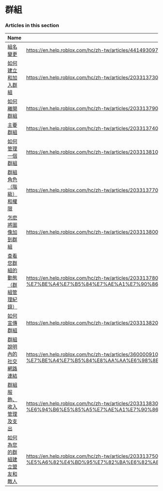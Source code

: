 # 群組  
### Articles in this section
Name|URL
-|-
[組名變更](./組名變更.html) |https://en.help.roblox.com/hc/zh-tw/articles/4414930974228-%E7%B5%84%E5%90%8D%E8%AE%8A%E6%9B%B4
[如何建立和加入群組](./如何建立和加入群組.html) |https://en.help.roblox.com/hc/zh-tw/articles/203313730-%E5%A6%82%E4%BD%95%E5%BB%BA%E7%AB%8B%E5%92%8C%E5%8A%A0%E5%85%A5%E7%BE%A4%E7%B5%84
[如何離開群組](./如何離開群組.html) |https://en.help.roblox.com/hc/zh-tw/articles/203313790-%E5%A6%82%E4%BD%95%E9%9B%A2%E9%96%8B%E7%BE%A4%E7%B5%84
[主要群組](./主要群組.html) |https://en.help.roblox.com/hc/zh-tw/articles/203313740-%E4%B8%BB%E8%A6%81%E7%BE%A4%E7%B5%84
[如何管理一個群組](./如何管理一個群組.html) |https://en.help.roblox.com/hc/zh-tw/articles/203313810-%E5%A6%82%E4%BD%95%E7%AE%A1%E7%90%86%E4%B8%80%E5%80%8B%E7%BE%A4%E7%B5%84
[群組角色（階級）和權限](./群組角色（階級）和權限.html) |https://en.help.roblox.com/hc/zh-tw/articles/203313770-%E7%BE%A4%E7%B5%84%E8%A7%92%E8%89%B2-%E9%9A%8E%E7%B4%9A-%E5%92%8C%E6%AC%8A%E9%99%90
[怎麽將圖像加到群組](./怎麽將圖像加到群組.html) |https://en.help.roblox.com/hc/zh-tw/articles/203313800-%E6%80%8E%E9%BA%BD%E5%B0%87%E5%9C%96%E5%83%8F%E5%8A%A0%E5%88%B0%E7%BE%A4%E7%B5%84
[查看您群組的動態（群組管理紀錄）](./查看您群組的動態（群組管理紀錄）.html) |https://en.help.roblox.com/hc/zh-tw/articles/203313780-%E6%9F%A5%E7%9C%8B%E6%82%A8%E7%BE%A4%E7%B5%84%E7%9A%84%E5%8B%95%E6%85%8B-%E7%BE%A4%E7%B5%84%E7%AE%A1%E7%90%86%E7%B4%80%E9%8C%84-
[如何宣傳群組](./如何宣傳群組.html) |https://en.help.roblox.com/hc/zh-tw/articles/203313820-%E5%A6%82%E4%BD%95%E5%AE%A3%E5%82%B3%E7%BE%A4%E7%B5%84
[群組說明內的社交網路連結](./群組說明內的社交網路連結.html) |https://en.help.roblox.com/hc/zh-tw/articles/360000910946-%E7%BE%A4%E7%B5%84%E8%AA%AA%E6%98%8E%E5%85%A7%E7%9A%84%E7%A4%BE%E4%BA%A4%E7%B6%B2%E8%B7%AF%E9%80%A3%E7%B5%90
[群組服飾、收入管理及支出](./群組服飾、收入管理及支出.html) |https://en.help.roblox.com/hc/zh-tw/articles/203313830-%E7%BE%A4%E7%B5%84%E6%9C%8D%E9%A3%BE-%E6%94%B6%E5%85%A5%E7%AE%A1%E7%90%86%E5%8F%8A%E6%94%AF%E5%87%BA
[如何為您的群組建立盟友和敵人](./如何為您的群組建立盟友和敵人.html) |https://en.help.roblox.com/hc/zh-tw/articles/203313750-%E5%A6%82%E4%BD%95%E7%82%BA%E6%82%A8%E7%9A%84%E7%BE%A4%E7%B5%84%E5%BB%BA%E7%AB%8B%E7%9B%9F%E5%8F%8B%E5%92%8C%E6%95%B5%E4%BA%BA